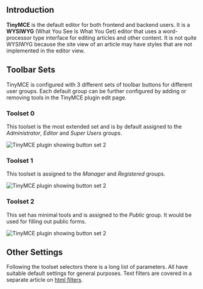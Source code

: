 <!-- Filename: Content_editors / Display title: TinyMCE Plugin -->

## Introduction

**TinyMCE** is the default editor for both frontend and backend users.
It is a **WYSIWYG** (What You See Is What You Get) editor that uses a 
word-processor type interface for editing articles and other content. It is not 
quite WYSIWYG because the site view of an article may have styles that are 
not implemented in the editor view.

## Toolbar Sets

TinyMCE is configured with 3 different sets of toolbar buttons for different
user groups. Each default group can be further configured by adding or removing
tools in the TinyMCE plugin edit page.

### Toolset 0

This toolset is the most extended set and is by default assigned to the 
*Administrator*, *Editor* and *Super Users* groups.

![TinyMCE plugin showing button set 2](../../../en/images/editors/tinymce-set0.png)

### Toolset 1

This toolset is assigned to the *Manager* and *Registered* groups.

![TinyMCE plugin showing button set 2](../../../en/images/editors/tinymce-set1.png)

### Toolset 2

This set has minimal tools and is assigned to the *Public* group. It would be
used for filling out public forms.

![TinyMCE plugin showing button set 2](../../../en/images/editors/tinymce-set2.png)

## Other Settings

Following the toolset selectors there is a long list of parameters. All have
suitable default settings for general purposes. Text filters are covered in a 
separate article on [html filters](jdocmanual?article=user/editors/html-filters).
